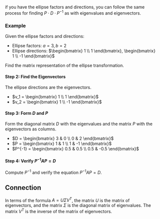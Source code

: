 
if you have the ellipse factors and directions, you can follow the same process for finding $P \cdot D \cdot P^{-1}$ as with eigenvalues and eigenvectors. 


### Example

Given the ellipse factors and directions:

- Ellipse factors: $a = 3, b = 2$
- Ellipse directions: $\begin{bmatrix} 1 \\ 1 \end{bmatrix}, \begin{bmatrix} 1 \\ -1 \end{bmatrix}$

Find the matrix representation of the ellipse transformation.

<!-- #### Step 1: Find the Eigenvalues

The ellipse factors are the square roots of the eigenvalues.

- $\lambda_1 = 3^2 = 9$
- $\lambda_2 = 2^2 = 4$ -->

#### Step 2: Find the Eigenvectors

The ellipse directions are the eigenvectors.

- $v_1 = \begin{bmatrix} 1 \\ 1 \end{bmatrix}$
- $v_2 = \begin{bmatrix} 1 \\ -1 \end{bmatrix}$

#### Step 3: Form $D$ and $P$

Form the diagonal matrix $D$ with the eigenvalues and the matrix $P$ with the eigenvectors as columns.

- $D = \begin{bmatrix} 3 & 0 \\ 0 & 2 \end{bmatrix}$  
- $P = \begin{bmatrix} 1 & 1 \\ 1 & -1 \end{bmatrix}$
- $P^{-1} = \begin{bmatrix} 0.5 & 0.5 \\ 0.5 & -0.5 \end{bmatrix}$

#### Step 4: Verify $P^{-1}AP = D$

Compute $P^{-1}$ and verify the equation $P^{-1}AP = D$.

## Connection

In terms of the formula $A = U \Sigma V^T$, the matrix $U$ is the matrix of eigenvectors, and the matrix $\Sigma$ is the diagonal matrix of eigenvalues. The matrix $V^T$ is the inverse of the matrix of eigenvectors.